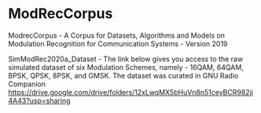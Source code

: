 # ModRecCorpus
ModrecCorpus - A Corpus for Datasets, Algorithms and Models on Modulation Recognition for Communication Systems - Version 2019

SimModRec2020a_Dataset - The link below gives you access to the raw simulated dataset of six Modulation Schemes, namely - 16QAM, 64QAM, BPSK, QPSK, 8PSK, and GMSK. The dataset was curated in GNU Radio Companion
https://drive.google.com/drive/folders/12xLwqMX5bHuVn8n51ceyBCR982ji4A43?usp=sharing
